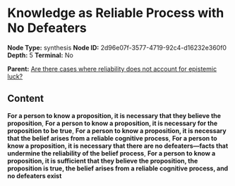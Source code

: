 # Knowledge as Reliable Process with No Defeaters

**Node Type:** synthesis
**Node ID:** 2d96e07f-3577-4719-92c4-d16232e360f0
**Depth:** 5
**Terminal:** No

**Parent:** [Are there cases where reliability does not account for epistemic luck?](are-there-cases-where-reliability-does-not-account-for-epistemic-luck-antithesis-9c2cf968-ae69-4d1d-b10f-e81e246d92b8.md)

## Content

**For a person to know a proposition, it is necessary that they believe the proposition**, **For a person to know a proposition, it is necessary for the proposition to be true**, **For a person to know a proposition, it is necessary that the belief arises from a reliable cognitive process**, **For a person to know a proposition, it is necessary that there are no defeaters—facts that undermine the reliability of the belief process**, **For a person to know a proposition, it is sufficient that they believe the proposition, the proposition is true, the belief arises from a reliable cognitive process, and no defeaters exist**
